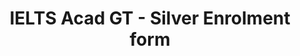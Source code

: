 ---
title: "IELTS Acad GT - Silver Enrolment form"
draft: false
# page title background image
bg_image: "images/backgrounds/page-title.jpg"
# meta description
description : "IELTS Acad GT - Silver Enrolment form"
---